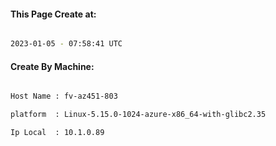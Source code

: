 
   
#### This Page Create at:

```bash

2023-01-05 - 07:58:41 UTC

```

#### Create By Machine:

```bash

Host Name : fv-az451-803

platform  : Linux-5.15.0-1024-azure-x86_64-with-glibc2.35

Ip Local  : 10.1.0.89

```

